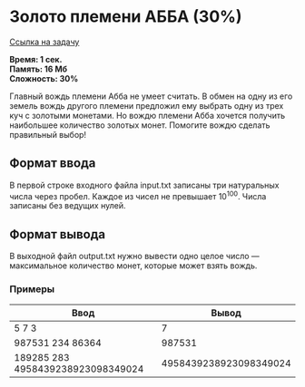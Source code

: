 <h1 class="title">Золото племени АББА (30%)</h1>
<p><a href="https://acmp.ru/index.asp?main=task&id_task=7" target="_blank">Ссылка на задачу</a></p>
<p><b>Время: 1 сек.<br>Память: 16 Мб<br>Сложность: 30%</b></p>
<p>Главный вождь племени Абба не умеет считать. В обмен на одну из его земель вождь другого племени предложил ему выбрать одну из трех куч с золотыми монетами. Но вождю племени Абба хочется получить наибольшее количество золотых монет. Помогите вождю сделать правильный выбор!</p>
<h2>Формат ввода</h2>
<p>В первой строке входного файла input.txt записаны три натуральных числа через пробел. Каждое из чисел не превышает 10<sup>100</sup>. Числа записаны без ведущих нулей.</p>
<h2>Формат вывода</h2>
<p>В выходной файл output.txt нужно вывести одно целое число — максимальное количество монет, которые может взять вождь.</p>
<h3>Примеры</h3>
<table class="sample-tests">
  <thead>
     <tr>
        <th>Ввод</th>
        <th>Вывод</th>
     </tr>
  </thead>
  <tbody>
     <tr>
        <td>5 7 3</td>
        <td>7</td>
     </tr>
     <tr>
        <td>987531 234 86364</td>
        <td>987531</td>
     </tr>
     <tr>
        <td>189285 283 4958439238923098349024</td>
        <td>4958439238923098349024</td>
     </tr>
  </tbody>
</table>